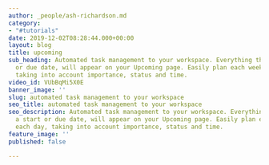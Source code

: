 ```yaml
---
author: _people/ash-richardson.md
category:
- "#tutorials"
date: 2019-12-02T08:28:44.000+00:00
layout: blog
title: upcoming
sub_heading: Automated task management to your workspace. Everything that has a start
  or due date, will appear on your Upcoming page. Easily plan each week and each day,
  taking into account importance, status and time.
video_id: VUbBqMi5X0E
banner_image: ''
slug: automated task management to your workspace
seo_title: automated task management to your workspace
seo_description: Automated task management to your workspace. Everything that has
  a start or due date, will appear on your Upcoming page. Easily plan each week and
  each day, taking into account importance, status and time.
feature_image: ''
published: false

---
```

